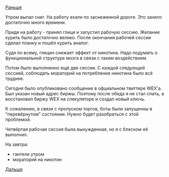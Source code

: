 [Раньше](2018.11.21.md)

Утром выпал снег. На работу ехали по заснеженной дороге. Это заняло достаточно много времени.

Придя на работу - принял глици и запустил рабочую сессию. Желание курить было достаточно велико.
После окончания рабочей сессии сделал планку и пошёл курить аналог.

Судя по всему, глицин снижает эффект от никотина. Надо подумать о функциональной структуре мозга в связи с таким воздействием.

Потом было выполненно ещё две сессии. С каждой следующей сессией, соблюдать мораторий на потребление никотина было всё труднее.

Сегодня было опубликовано сообщение в офциальном твиттере WEX'а. Был указан новый адрес биржы. Поэтому после обеда я не стал спать, а восстановил биржу WEX на спекуляторе и создал новый ключь.

К сожалению, в связи с пропуском торгов, боты были запущенны в "перевёрнутом" состоянии. Нужно будет разобраться с этой проблемой.

Четвёртая рабочая сессия была вынужденная, но я с блеском её выполнил.

На завтра:
  - гантели утром
  - мораторий на никотин

[Дальше](2018.11.23.md)